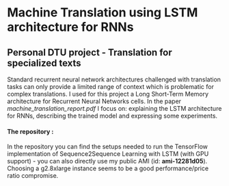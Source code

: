# Machine Translation using LSTM architecture for RNNs
## Personal DTU project - Translation for specialized texts

Standard recurrent neural network architectures challenged with translation tasks can only provide a limited range of context which is problematic for complex translations. I used for this project a Long Short-Term Memory architecture for Recurrent Neural Networks cells.
In the paper *machine_translation_report.pdf* I focus on: explaining the LSTM architecture for RNNs, describing the trained model and expressing some experiments.

#### The repository :
In the repository you can find the setups needed to run the TensorFlow implementation of Sequence2Sequence Learning with LSTM (with GPU support) - you can also directly use my public AMI (id: **ami-12281d05**). Choosing a g2.8xlarge instance seems to be a good performance/price ratio compromise.
